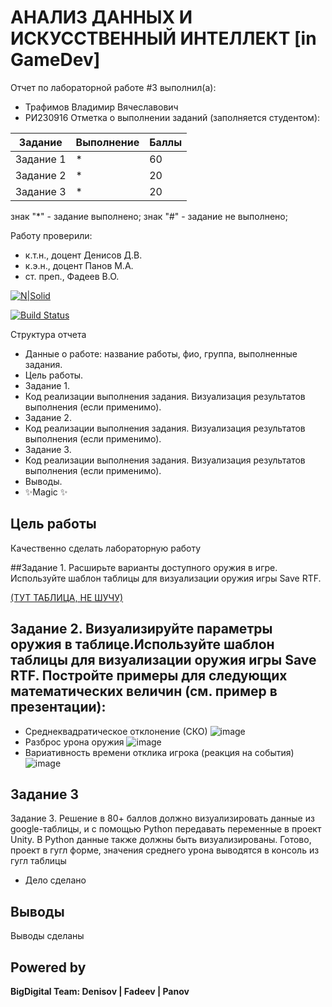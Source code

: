 # АНАЛИЗ ДАННЫХ И ИСКУССТВЕННЫЙ ИНТЕЛЛЕКТ [in GameDev]
Отчет по лабораторной работе #3 выполнил(а):
- Трафимов Владимир Вячеславович
- РИ230916
Отметка о выполнении заданий (заполняется студентом):

| Задание | Выполнение | Баллы |
| ------ | ------ | ------ |
| Задание 1 | * | 60 |
| Задание 2 | * | 20 |
| Задание 3 | * | 20 |

знак "*" - задание выполнено; знак "#" - задание не выполнено;

Работу проверили:
- к.т.н., доцент Денисов Д.В.
- к.э.н., доцент Панов М.А.
- ст. преп., Фадеев В.О.

[![N|Solid](https://cldup.com/dTxpPi9lDf.thumb.png)](https://nodesource.com/products/nsolid)

[![Build Status](https://travis-ci.org/joemccann/dillinger.svg?branch=master)](https://travis-ci.org/joemccann/dillinger)

Структура отчета

- Данные о работе: название работы, фио, группа, выполненные задания.
- Цель работы.
- Задание 1.
- Код реализации выполнения задания. Визуализация результатов выполнения (если применимо).
- Задание 2.
- Код реализации выполнения задания. Визуализация результатов выполнения (если применимо).
- Задание 3.
- Код реализации выполнения задания. Визуализация результатов выполнения (если применимо).
- Выводы.
- ✨Magic ✨

## Цель работы
Качественно сделать лабораторную работу

##Задание 1. Расширьте варианты доступного оружия в игре. Используйте шаблон таблицы для визуализации оружия игры Save RTF.

[(ТУТ ТАБЛИЦА, НЕ ШУЧУ)](https://docs.google.com/spreadsheets/d/1PeOm7ERqBq7ivr_VonC2EPh3BF4lvPshPUV1KaBu-98/edit?usp=sharing)

## Задание 2. Визуализируйте параметры оружия в таблице.Используйте шаблон таблицы для визуализации оружия игры Save RTF. Постройте примеры для следующих математических величин (см. пример в презентации):
- Среднеквадратическое отклонение (СКО)
![image](https://github.com/user-attachments/assets/2c90770e-498a-4255-931a-22cb50a976a4)
- Разброс урона оружия
![image](https://github.com/user-attachments/assets/f086af28-4f25-43c9-a88d-2c9b23e851cc)
- Вариативность времени отклика игрока (реакция на события)
![image](https://github.com/user-attachments/assets/c8b08e90-41a8-418e-bc8d-e0d7c5caefeb)

## Задание 3
Задание 3. Решение в 80+ баллов должно визуализировать данные из google-таблицы, и с помощью Python передавать переменные в проект Unity. В Python данные также должны быть визуализированы.
Готово, проект в гугл форме, значения среднего урона выводятся в консоль из гугл таблицы

- Дело сделано

## Выводы

Выводы сделаны

## Powered by

**BigDigital Team: Denisov | Fadeev | Panov**
